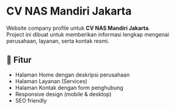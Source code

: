 # CV NAS Mandiri Jakarta

Website company profile untuk **CV NAS Mandiri Jakarta**.  
Project ini dibuat untuk memberikan informasi lengkap mengenai perusahaan, layanan, serta kontak resmi.

## 🚀 Fitur
- Halaman Home dengan deskripsi perusahaan
- Halaman Layanan (Services)
- Halaman Kontak dengan form penghubung
- Responsive design (mobile & desktop)
- SEO friendly

